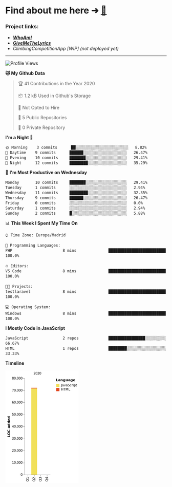 # Find about me here ➜ [🧑](https://pauabella.dev)

### Project links:
- ***[WhoAmI](https://pauabella.dev)***
- ***[GiveMeTheLyrics](https://pauabella.dev/GiveMeTheLyrics)***
- *ClimbingCompetitionApp [WIP] (not deployed yet)*

---
<!--START_SECTION:waka-->
![Profile Views](http://img.shields.io/badge/Profile%20Views-100-blue)

**🐱 My Github Data** 

> 🏆 41 Contributions in the Year 2020
 > 
> 📦 1.2 kB Used in Github's Storage 
 > 
> 🚫 Not Opted to Hire
 > 
> 📜 5 Public Repositories
 > 
> 🔑 0 Private Repository 
 > 
**I'm a Night 🦉** 

```text
🌞 Morning    3 commits      ██░░░░░░░░░░░░░░░░░░░░░░░   8.82% 
🌆 Daytime    9 commits      ██████░░░░░░░░░░░░░░░░░░░   26.47% 
🌃 Evening    10 commits     ███████░░░░░░░░░░░░░░░░░░   29.41% 
🌙 Night      12 commits     ████████░░░░░░░░░░░░░░░░░   35.29%

```
📅 **I'm Most Productive on Wednesday** 

```text
Monday       10 commits     ███████░░░░░░░░░░░░░░░░░░   29.41% 
Tuesday      1 commits      ░░░░░░░░░░░░░░░░░░░░░░░░░   2.94% 
Wednesday    11 commits     ████████░░░░░░░░░░░░░░░░░   32.35% 
Thursday     9 commits      ██████░░░░░░░░░░░░░░░░░░░   26.47% 
Friday       0 commits      ░░░░░░░░░░░░░░░░░░░░░░░░░   0.0% 
Saturday     1 commits      ░░░░░░░░░░░░░░░░░░░░░░░░░   2.94% 
Sunday       2 commits      █░░░░░░░░░░░░░░░░░░░░░░░░   5.88%

```


📊 **This Week I Spent My Time On** 

```text
⌚︎ Time Zone: Europe/Madrid

💬 Programming Languages: 
PHP                      8 mins              █████████████████████████   100.0%

🔥 Editors: 
VS Code                  8 mins              █████████████████████████   100.0%

🐱‍💻 Projects: 
testlaravel              8 mins              █████████████████████████   100.0%

💻 Operating System: 
Windows                  8 mins              █████████████████████████   100.0%

```

**I Mostly Code in JavaScript** 

```text
JavaScript               2 repos             ████████████████░░░░░░░░░   66.67% 
HTML                     1 repos             ████████░░░░░░░░░░░░░░░░░   33.33%

```


**Timeline**

![Chart not found](https://github.com/PauAbellaMolina/PauAbellaMolina/blob/master/charts/bar_graph.png) 


<!--END_SECTION:waka-->
